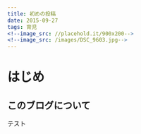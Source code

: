 ```yaml
---
title: 初めの投稿
date: 2015-09-27
tags: 育児
<!--image_src: //placehold.it/900x200-->
<!--image_src: /images/DSC_9603.jpg-->
---
```

# はじめ
## このブログについて

テスト
